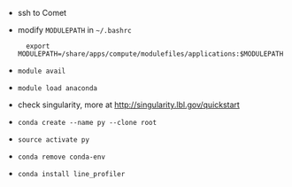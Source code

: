 * ssh to Comet
* modify `MODULEPATH` in `~/.bashrc`

        export MODULEPATH=/share/apps/compute/modulefiles/applications:$MODULEPATH

* `module avail`
* `module load anaconda`
* check singularity, more at <http://singularity.lbl.gov/quickstart>
* `conda create --name py --clone root`
* `source activate py`
* `conda remove conda-env`
* `conda install line_profiler`
